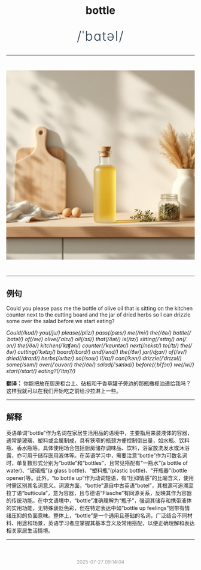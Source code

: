 <div align="center">

# bottle

<div style="margin: 30px 0;">
<h1 style="font-size: 2.5em; font-weight: 300; letter-spacing: 2px; margin: 0; color: #2c3e50;">
/ˈbɑtəl/
</h1>
</div>

</div>

---

<div align="center" style="margin: 40px 0;">

![bottle](images/bottle.png)

</div>

---

## 例句

Could you please pass me the bottle of olive oil that is sitting on the kitchen counter next to the cutting board and the jar of dried herbs so I can drizzle some over the salad before we start eating?

*Could(/kʊd/) you(/ju/) please(/pliz/) pass(/pæs/) me(/mi/) the(/ðə/) bottle(/ˈbɑtəl/) of(/əv/) olive(/ˈɑlɪv/) oil(/ɔɪl/) that(/ðət/) is(/ɪz/) sitting(/ˈsɪtɪŋ/) on(/ɔn/) the(/ðə/) kitchen(/ˈkɪʧən/) counter(/ˈkaʊntər/) next(/nɛkst/) to(/tɪ/) the(/ðə/) cutting(/ˈkətɪŋ/) board(/bɔrd/) and(/ənd/) the(/ðə/) jar(/ʤɑr/) of(/əv/) dried(/draɪd/) herbs(/ərbz/) so(/soʊ/) I(/aɪ/) can(/kən/) drizzle(/ˈdrɪzəl/) some(/səm/) over(/ˈoʊvər/) the(/ðə/) salad(/ˈsæləd/) before(/ˌbiˈfɔr/) we(/wi/) start(/stɑrt/) eating?(/ˈitɪŋ?/)*

**翻译：** 你能把放在厨房柜台上、砧板和干香草罐子旁边的那瓶橄榄油递给我吗？这样我就可以在我们开始吃之前给沙拉淋上一些。

---

## 解释

英语单词“bottle”作为名词在家居生活用品的语境中，主要指用来装液体的容器，通常是玻璃、塑料或金属制成，具有狭窄的瓶颈方便控制倒出量，如水瓶、饮料瓶、香水瓶等。具体使用场合包括厨房储存调味品、饮料，浴室放洗发水或沐浴露，亦可用于储存医用液体等。在英语学习中，需要注意“bottle”作为可数名词时，单复数形式分别为“bottle”和“bottles”，且常见搭配有“一瓶水”(a bottle of water)、“玻璃瓶”(a glass bottle)、“塑料瓶”(plastic bottle)、“开瓶器”(bottle opener)等。此外，“to bottle up”作为动词短语，有“压抑情感”的比喻含义，使用时需区别其名词意义。词源方面，“bottle”源自中古英语“botel”，其根源可追溯至拉丁语“butticula”，意为容器，且与德语“Flasche”有同源关系，反映其作为容器的传统功能。在中文语境中，“bottle”准确理解为“瓶子”，强调其储存和携带液体的实用功能，无特殊褒贬色彩，但在特定表达中如“bottle up feelings”则带有情绪压抑的负面意味。整体上，“bottle”是一个通用且基础的名词，广泛结合不同材料、用途和场景，英语学习者应掌握其基本含义及常用搭配，以便正确理解和表达相关家居生活情境。


---

<div align="center" style="margin-top: 50px;">
<small style="color: #999; font-size: 0.9em;">2025-07-27 09:14:04</small>
</div>
